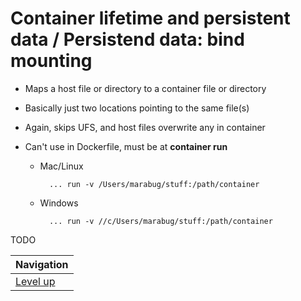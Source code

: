 # Container lifetime and persistent data / Persistend data: bind mounting #

* Maps a host file or directory to a container file or directory
* Basically just two locations pointing to the same file(s)
* Again, skips UFS, and host files overwrite any in container
* Can't use in Dockerfile, must be at **container run**

    * Mac/Linux

            ... run -v /Users/marabug/stuff:/path/container

    * Windows

            ... run -v //c/Users/marabug/stuff:/path/container

TODO

| Navigation               |
| ------------------------ |
| [Level up](../README.md) |
